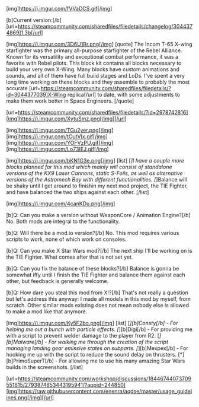 [img]https://i.imgur.com/fVVaDCS.gif[/img]

[b]Current version:[/b] [url=https://steamcommunity.com/sharedfiles/filedetails/changelog/3044374869]1.3b[/url]

[img]https://i.imgur.com/3D6U1Br.png[/img]
[quote]
The Incom T-65 X-wing starfighter was the primary all-purpose starfighter of the Rebel Alliance. Known for its versatility and exceptional combat performance, it was a favorite with Rebel pilots. This block kit contains all blocks necessary to build your very own X-Wing. Many blocks have custom animations and sounds, and all of them have full build stages and LoDs. I've spent a very long time working on these blocks and they assemble to probably the most accurate [url=https://steamcommunity.com/sharedfiles/filedetails/?id=3044377039]X-Wing replica[/url] to date, with some adjustments to make them work better in Space Engineers.
[/quote]

[url=https://steamcommunity.com/sharedfiles/filedetails/?id=2978742816][img]https://i.imgur.com/XytuSmz.png[/img][/url]


[img]https://i.imgur.com/TGu2yer.png[/img]
[img]https://i.imgur.com/tOutVIx.gif[/img]
[img]https://i.imgur.com/YOFVzPU.gif[/img]
[img]https://i.imgur.com/Lo73IEJ.gif[/img]


[img]https://i.imgur.com/bKN1G3e.png[/img]
[list]
[*]I have a couple more blocks planned for this mod which mainly will consist of standalone versions of the KX9 Laser Cannons, static S-Foils, as well as alternative versions of the Astromech Bay with different functionalities.
[*]Balance will be shaky until I get around to finishin my next mod project, the TIE Fighter, and have balanced the two ships against each other.
[/list]


[img]https://i.imgur.com/4canKDu.png[/img]

[b]Q: Can you make a version without WeaponCore / Animation Engine?[/b]
No. Both mods are integral to the functionality.

[b]Q: Will there be a mod.io version?[/b]
No. This mod requires various scripts to work, none of which work on consoles.

[b]Q: Can you make X Star Wars mod?[/b]
The next ship I'll be working on is the TIE Fighter. What comes after that is not set yet.

[b]Q: Can you fix the balance of these blocks?[/b]
Balance is gonna be somewhat iffy until I finish the TIE Fighter and balance them against each other, but feedback is generally welcome.

[b]Q: How dare you steal this mod from X!?[/b]
That's not really a question but let's address this anyway: I made all models in this mod by myself, from scratch. Other similar mods existing does not mean nobody else is allowed to make a mod like that anymore.


[img]https://i.imgur.com/Ky5F2bo.png[/img]
[list]
[*][b]Consty[/b] - For helping me out a bunch with particle effects.
[*][b]Digi[/b] - For providing me with a script to prevent welder damage to the player from R2.
[*][b]Malware[/b] - For walking me through the creation of the script managing landing gear emissive states on subparts.
[*][b]Mexpex[/b] - For hooking me up with the script to reduce the sound delay on thrusters.
[*][b]PrimoSuperT[/b] - For allowing me to use his many amazing Star Wars builds in the screenshots.
[/list]


[url=https://steamcommunity.com/workshop/discussions/18446744073709551615/2793874853443195941/?appid=244850][img]https://raw.githubusercontent.com/enenra/aqdse/master/usage_guidelines.png[/img][/url]